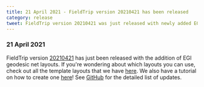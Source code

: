 ```yaml
---
title: 21 April 2021 - FieldTrip version 20210421 has been released
category: release
tweet: FieldTrip version 20210421 was just released with newly added EGI geodesic net layouts! Check out all of the layouts we have here https://www.fieldtriptoolbox.org/template/layout/ and the tutorial on how to create one yourself https://www.fieldtriptoolbox.org/tutorial/layout/ . See http://www.fieldtriptoolbox.org/#21-april-2021
---
```


### 21 April 2021

FieldTrip version [20210421](http://github.com/fieldtrip/fieldtrip/releases/tag/20210421) has just been released with the addition of EGI geodesic net layouts. If you're wondering about which layouts you can use, check out all the template layouts that we have [here](/template/layout). We also have a tutorial on how to create one [here](/tutorial/plotting/layout)! See [GitHub](https://github.com/fieldtrip/fieldtrip/compare/20210418...20210421) for the detailed list of updates.

